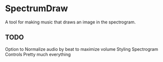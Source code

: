 # SpectrumDraw
A tool for making music that draws an image in the spectrogram.



TODO
------
Option to Normalize audio by beat to maximize volume
Styling
Spectrogram
Controls
Pretty much everything
